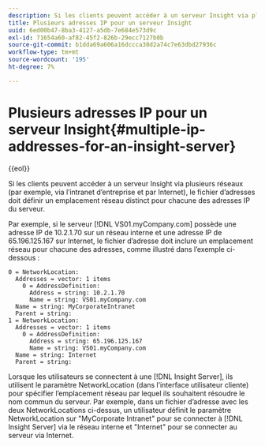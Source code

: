 ```yaml
---
description: Si les clients peuvent accéder à un serveur Insight via plusieurs réseaux (par exemple, via l’intranet d’entreprise et par Internet), le fichier d’adresses doit définir un emplacement réseau distinct pour chacune des adresses IP du serveur.
title: Plusieurs adresses IP pour un serveur Insight
uuid: 6ed00b47-8ba3-4127-a5db-7e684e573d9c
exl-id: 71654a60-af82-45f2-826b-29ecc7127b0b
source-git-commit: b1dda69a606a16dccca30d2a74c7e63dbd27936c
workflow-type: tm+mt
source-wordcount: '195'
ht-degree: 7%

---
```


# Plusieurs adresses IP pour un serveur Insight{#multiple-ip-addresses-for-an-insight-server}

{{eol}}

Si les clients peuvent accéder à un serveur Insight via plusieurs réseaux (par exemple, via l’intranet d’entreprise et par Internet), le fichier d’adresses doit définir un emplacement réseau distinct pour chacune des adresses IP du serveur.

Par exemple, si le serveur [!DNL VS01.myCompany.com] possède une adresse IP de 10.2.1.70 sur un réseau interne et une adresse IP de 65.196.125.167 sur Internet, le fichier d’adresse doit inclure un emplacement réseau pour chacune des adresses, comme illustré dans l’exemple ci-dessous :

```
0 = NetworkLocation: 
  Addresses = vector: 1 items
    0 = AddressDefinition: 
      Address = string: 10.2.1.70
      Name = string: VS01.myCompany.com
  Name = string: MyCorporateIntranet
  Parent = string: 
1 = NetworkLocation: 
  Addresses = vector: 1 items
    0 = AddressDefinition: 
      Address = string: 65.196.125.167
      Name = string: VS01.myCompany.com
  Name = string: Internet
  Parent = string:
```

Lorsque les utilisateurs se connectent à une [!DNL Insight Server], ils utilisent le paramètre NetworkLocation (dans l’interface utilisateur cliente) pour spécifier l’emplacement réseau par lequel ils souhaitent résoudre le nom commun du serveur. Par exemple, dans un fichier d’adresse avec les deux NetworkLocations ci-dessus, un utilisateur définit le paramètre NetworkLocation sur &quot;MyCorporate Intranet&quot; pour se connecter à [!DNL Insight Server] via le réseau interne et &quot;Internet&quot; pour se connecter au serveur via Internet.
